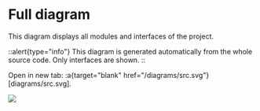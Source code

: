 # Full diagram

This diagram displays all modules and interfaces of the project.

::alert{type="info"}
This diagram is generated automatically from the whole source code. Only interfaces are shown.
::

Open in new tab: :a{target="blank" href="/diagrams/src.svg"}[diagrams/src.svg].

![](/diagrams/src.svg)